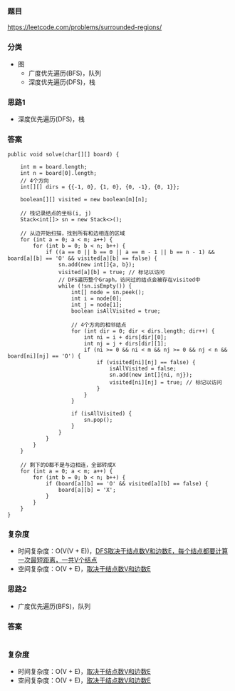 ### 题目
https://leetcode.com/problems/surrounded-regions/

### 分类
* 图
    * 广度优先遍历(BFS)，队列
    * 深度优先遍历(DFS)，栈

### 思路1
* 深度优先遍历(DFS)，栈

### 答案
```
public void solve(char[][] board) {
    
    int m = board.length;
    int n = board[0].length;
    // 4个方向
    int[][] dirs = {{-1, 0}, {1, 0}, {0, -1}, {0, 1}};
    
    boolean[][] visited = new boolean[m][n];
    
    // 栈记录结点的坐标(i, j)
    Stack<int[]> sn = new Stack<>();
    
    // 从边开始扫描，找到所有和边相连的区域
    for (int a = 0; a < m; a++) {
        for (int b = 0; b < n; b++) {
            if ((a == 0 || b == 0 || a == m - 1 || b == n - 1) && board[a][b] == 'O' && visited[a][b] == false) {
                sn.add(new int[]{a, b});
                visited[a][b] = true; // 标记以访问
                // DFS遍历整个Graph，访问过的结点会被存在visited中
                while (!sn.isEmpty()) {
                    int[] node = sn.peek();
                    int i = node[0];
                    int j = node[1];
                    boolean isAllVisited = true;
                    
                    // 4个方向的相邻结点
                    for (int dir = 0; dir < dirs.length; dir++) {
                        int ni = i + dirs[dir][0];
                        int nj = j + dirs[dir][1];
                        if (ni >= 0 && ni < m && nj >= 0 && nj < n && board[ni][nj] == 'O') {
                            if (visited[ni][nj] == false) {
                                isAllVisited = false;
                                sn.add(new int[]{ni, nj});
                                visited[ni][nj] = true; // 标记以访问
                            }
                        }
                    }
                    
                    if (isAllVisited) {
                        sn.pop();
                    }
                }
            }
        }
    }

    // 剩下的O都不是与边相连，全部转成X
    for (int a = 0; a < m; a++) {
        for (int b = 0; b < n; b++) {
            if (board[a][b] == 'O' && visited[a][b] == false) {
                board[a][b] = 'X';
            }
        }
    }
}
```

### 复杂度
* 时间复杂度：O(V(V + E))，[DFS取决于结点数V和边数E，每个结点都要计算一次最短距离，一共V个结点](https://github.com/HolmesJJ/CS2040S-Data-Structures-and-Algorithms/wiki/Breadth-First-Search(BFS)-and-Depth-First-Search(DFS))
* 空间复杂度：O(V + E)，[取决于结点数V和边数E](https://github.com/HolmesJJ/CS2040S-Data-Structures-and-Algorithms/wiki/Breadth-First-Search(BFS)-and-Depth-First-Search(DFS))

### 思路2
* 广度优先遍历(BFS)，队列

### 答案
```

```

### 复杂度
* 时间复杂度：O(V + E)，[取决于结点数V和边数E](https://github.com/HolmesJJ/CS2040S-Data-Structures-and-Algorithms/wiki/Breadth-First-Search(BFS)-and-Depth-First-Search(DFS))
* 空间复杂度：O(V + E)，[取决于结点数V和边数E](https://github.com/HolmesJJ/CS2040S-Data-Structures-and-Algorithms/wiki/Breadth-First-Search(BFS)-and-Depth-First-Search(DFS))
